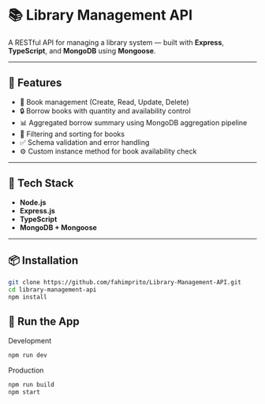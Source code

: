 
# 📚 Library Management API

A RESTful API for managing a library system — built with **Express**, **TypeScript**, and **MongoDB** using **Mongoose**.

---

## 🚀 Features

- 📘 Book management (Create, Read, Update, Delete)
- 🔒 Borrow books with quantity and availability control
- 📊 Aggregated borrow summary using MongoDB aggregation pipeline
- 🔎 Filtering and sorting for books
- ✅ Schema validation and error handling
- ⚙️ Custom instance method for book availability check

---

## 🧰 Tech Stack

- **Node.js**
- **Express.js**
- **TypeScript**
- **MongoDB + Mongoose**

---

## 📦 Installation

```bash
git clone https://github.com/fahimprito/Library-Management-API.git
cd library-management-api
npm install
```
## 🧪 Run the App
Development
```bash
npm run dev
```
Production
```bash
npm run build
npm start
```

